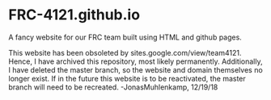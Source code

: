 FRC-4121.github.io
==================
A fancy website for our FRC team built using HTML and github pages.

This website has been obsoleted by sites.google.com/view/team4121. 
Hence, I have archived this repository, most likely permanently.
Additionally, I have deleted the master branch, so the website
and domain themselves no longer exist.  If in the future this 
website is to be reactivated, the master branch will need to
be recreated.
-JonasMuhlenkamp, 12/19/18
